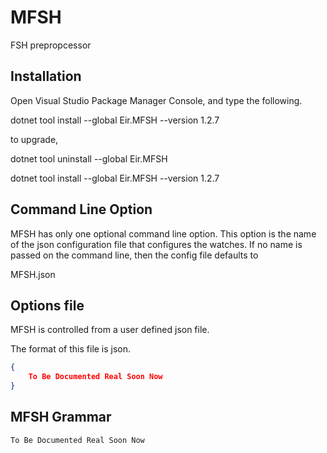# MFSH

FSH prepropcessor

## Installation

Open Visual Studio Package Manager Console, and type the following.

dotnet tool install --global Eir.MFSH --version 1.2.7

to upgrade,

dotnet tool uninstall --global Eir.MFSH

dotnet tool install --global Eir.MFSH --version 1.2.7

## Command Line Option

MFSH has only one optional command line option. This option is the name of the 
json configuration file that configures the watches.
If no name is passed on the command line, then the config file defaults to

MFSH.json

## Options file

MFSH is controlled from a user defined json file. 

The format of this file is json.

```json
{
	To Be Documented Real Soon Now
}
```

## MFSH Grammar

	To Be Documented Real Soon Now
